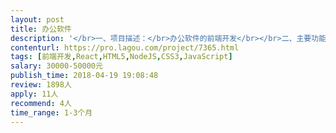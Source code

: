 ```yaml
---                
layout: post       
title: 办公软件           
description: '</br>一、项目描述：</br>办公软件的前端开发</br></br>二、主要功能点：</br>简单的页面展示功能</br></br>三、可参考产品：</br>这是公司自己的产品：https://www.formtalk.net/</br></br>四、人员要求：</br>1、需要2个前端人员驻场开发一个月；</br>2、会vue2.0；</br>3、精通H5,CSS3,以及JavaScript，掌握jquery，ajax、JSONP，dom, requirejs等各种前端核心技术；</br>4、良好的沟通能力和契约精神。</br>'     
contenturl: https://pro.lagou.com/project/7365.html      
tags: [前端开发,React,HTML5,NodeJS,CSS3,JavaScript]            
salary: 30000-50000元          
publish_time: 2018-04-19 19:08:48         
review: 1898人                   
apply: 11人                   
recommend: 4人                   
time_range: 1-3个月              
---                 
```

